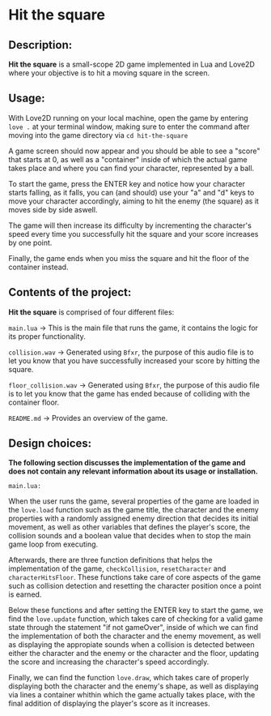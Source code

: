 # Hit the square

## Description:
**Hit the square** is a small-scope 2D game implemented in Lua and Love2D where your objective is to hit a moving square in the screen.

## Usage:

With Love2D running on your local machine, open the game by entering `love .` at your terminal window, making sure to enter the command after moving into
the game directory via `cd hit-the-square`

A game screen should now appear and you should be able to see a "score" that starts at 0, as well as a "container" inside of which the actual game takes place and where you can find your character, represented by a ball.

To start the game, press the ENTER key and notice how your character starts falling, as it falls, you can (and should) use your "a" and "d" keys to move your character accordingly, aiming to hit the enemy (the square) as it moves side by side aswell.

The game will then increase its difficulty by incrementing the character's speed every time you successfully hit the square and your score increases by one point.

Finally, the game ends when you miss the square and hit the floor of the container instead.

## Contents of the project:

**Hit the square** is comprised of four different files:

`main.lua` -> This is the main file that runs the game, it contains the logic for its proper functionality.

`collision.wav` -> Generated using `Bfxr`, the purpose of this audio file is to let you know that you have successfully increased your score by hitting the square.

`floor_collision.wav` -> Generated using `Bfxr`, the purpose of this audio file is to let you know that the game has ended because of colliding with the container floor.

`README.md` -> Provides an overview of the game.

## Design choices:

**The following section discusses the implementation of the game and does not contain any relevant information about its usage or installation.**

`main.lua:`

When the user runs the game, several properties of the game are loaded in the `love.load` function such as the game title, the character and the enemy properties with a randomly assigned enemy direction that decides its initial movement, as well as other variables that defines the player's score, the collision sounds and a boolean value that decides when to stop the main game loop from executing.

Afterwards, there are three function definitions that helps the implementation of the game, `checkCollision`, `resetCharacter` and `characterHitsFloor`. These functions take care of core aspects of the game such as collision detection and resetting the character position once a point is earned.

Below these functions and after setting the ENTER key to start the game, we find the `love.update` function, which takes care of checking for a valid game state through the statement "if not gameOver", inside of which we can find the implementation of both the character and the enemy movement, as well as displaying the appropiate sounds when a collision is detected between either the character and the enemy or the character and the floor, updating the score and increasing the character's speed accordingly.

Finally, we can find the function `love.draw`, which takes care of properly displaying both the character and the enemy's shape, as well as displaying via lines a container whithin which the game actually takes place, with the final addition of displaying the player's score as it increases.